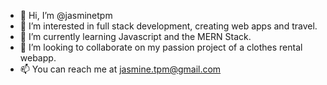 - 👋 Hi, I’m @jasminetpm
- 👀 I’m interested in full stack development, creating web apps and travel.
- 🌱 I’m currently learning Javascript and the MERN Stack.
- 💞️ I’m looking to collaborate on my passion project of a clothes rental webapp.
- 📫 You can reach me at jasmine.tpm@gmail.com

<!---
jasminetpm/jasminetpm is a ✨ special ✨ repository because its `README.md` (this file) appears on your GitHub profile.
You can click the Preview link to take a look at your changes.
--->

